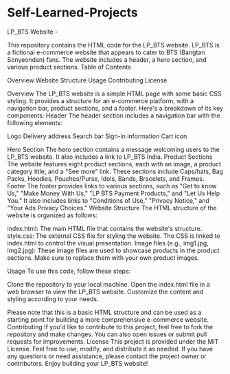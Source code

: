 # Self-Learned-Projects


LP_BTS Website -

This repository contains the HTML code for the LP_BTS website. LP_BTS is a fictional e-commerce website that appears to cater to BTS (Bangtan Sonyeondan) fans. The website includes a header, a hero section, and various product sections.
Table of Contents

Overview
Website Structure
Usage
Contributing
License

Overview
The LP_BTS website is a simple HTML page with some basic CSS styling. It provides a structure for an e-commerce platform, with a navigation bar, product sections, and a footer. Here's a breakdown of its key components:
Header
The header section includes a navigation bar with the following elements:

Logo
Delivery address
Search bar
Sign-in information
Cart icon

Hero Section
The hero section contains a message welcoming users to the LP_BTS website. It also includes a link to LP_BTS India.
Product Sections
The website features eight product sections, each with an image, a product category title, and a "See more" link. These sections include Caps/hats, Bag Packs, Hoodies, Pouches/Purse, Idols, Bands, Bracelets, and Frames.
Footer
The footer provides links to various sections, such as "Get to know Us," "Make Money With Us," "LP BTS Payment Products," and "Let Us Help You." It also includes links to "Conditions of Use," "Privacy Notice," and "Your Ads Privacy Choices."
Website Structure
The HTML structure of the website is organized as follows:

index.html: The main HTML file that contains the website's structure.
style.css: The external CSS file for styling the website. The CSS is linked to index.html to control the visual presentation.
Image files (e.g., img1.jpg, img2.jpg): These image files are used to showcase products in the product sections. Make sure to replace them with your own product images.

Usage
To use this code, follow these steps:

Clone the repository to your local machine.
Open the index.html file in a web browser to view the LP_BTS website.
Customize the content and styling according to your needs.

Please note that this is a basic HTML structure and can be used as a starting point for building a more comprehensive e-commerce website.
Contributing
If you'd like to contribute to this project, feel free to fork the repository and make changes. You can also open issues or submit pull requests for improvements.
License
This project is provided under the MIT License. Feel free to use, modify, and distribute it as needed.
If you have any questions or need assistance, please contact the project owner or contributors.
Enjoy building your LP_BTS website!
